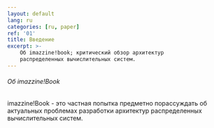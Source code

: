 ```yaml
---
layout: default
lang: ru
categories: [ru, paper]
ref: '01'
title: Введение
excerpt: >-
    Об imazzine!book; критический обзор архитектур
    распределенных вычислительных систем.
---
```


###### Об imazzine!Book

imazzine!Book - это частная попытка предметно порассуждать об
актуальных проблемах разработки архитектур распределенных
вычислительных систем.